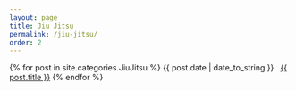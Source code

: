 ```yaml
---
layout: page
title: Jiu Jitsu
permalink: /jiu-jitsu/
order: 2
---
```


{% for post in site.categories.JiuJitsu %}
<span>{{ post.date | date_to_string }}</span> &nbsp; <a href="{{ post.url }}">{{ post.title }}</a>
{% endfor %}